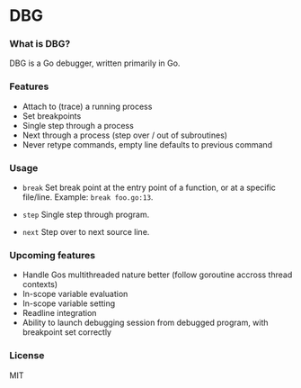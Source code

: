 # DBG

### What is DBG?

DBG is a Go debugger, written primarily in Go.

### Features

* Attach to (trace) a running process
* Set breakpoints
* Single step through a process
* Next through a process (step over / out of subroutines)
* Never retype commands, empty line defaults to previous command

### Usage

* `break`
Set break point at the entry point of a function, or at a specific file/line. Example: `break foo.go:13`.

* `step`
Single step through program.

* `next`
Step over to next source line.

### Upcoming features

* Handle Gos multithreaded nature better (follow goroutine accross thread contexts)
* In-scope variable evaluation
* In-scope variable setting
* Readline integration
* Ability to launch debugging session from debugged program, with breakpoint set correctly

### License

MIT
